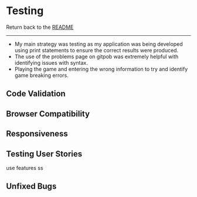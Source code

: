 # Testing

Return back to the [README](README.md)

---

- My main strategy was testing as my application was being developed using print statements to ensure the correct results were produced.
- The use of the problems page on gitpob was extremely helpful with identifying issues with syntax.
- Playing the game and entering the wrong information to try and identify game breaking errors.

## Code Validation

## Browser Compatibility

## Responsiveness

## Testing User Stories
use features ss 

## Unfixed Bugs